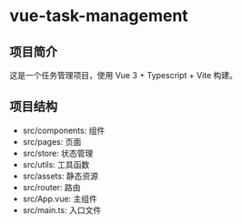 # vue-task-management

## 项目简介

这是一个任务管理项目，使用 Vue 3 + Typescript + Vite 构建。

## 项目结构

- src/components: 组件
- src/pages: 页面
- src/store: 状态管理
- src/utils: 工具函数
- src/assets: 静态资源
- src/router: 路由
- src/App.vue: 主组件
- src/main.ts: 入口文件
